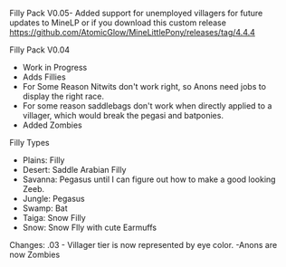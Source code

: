 Filly Pack V0.05- Added support for unemployed villagers for future updates to MineLP or if you download this custom release
https://github.com/AtomicGlow/MineLittlePony/releases/tag/4.4.4

Filly Pack V0.04
- Work in Progress
- Adds Fillies
- For Some Reason Nitwits don't work right, so Anons need jobs to display the right race.
- For some reason saddlebags don't work when directly applied to a villager, which would break the pegasi and batponies.
- Added Zombies

Filly Types
- Plains: Filly
- Desert: Saddle Arabian Filly
- Savanna: Pegasus until I can figure out how to make a good looking Zeeb.
- Jungle: Pegasus
- Swamp: Bat
- Taiga: Snow Filly
- Snow: Snow Flly with cute Earmuffs

Changes:
.03 - Villager tier is now represented by eye color.
-Anons are now Zombies

